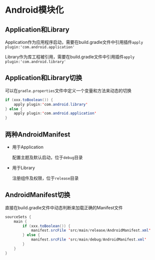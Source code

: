 # Android模块化    

## Application和Library   

Application作为应用程序启动，需要在build.gradle文件中引用插件`apply plugin:'com.android.application'`       

Library作为库工程被引用，需要在build.gradle文件中引用插件`apply plugin:'com.android.library'`       

## Application和Library切换     

可以在`gradle.properties`文件中定义一个变量和方法来动态的切换     

```java
if (xxx.toBoolean()) {
    apply plugin:'com.android.library'  
} else {
    apply plugin:'com.android.application'   
}  
```     

## 两种AndroidManifest    

* 用于Application    

    配置主题及默认启动，位于`debug`目录     

* 用于Library    

    注册组件及权限，位于`release`目录     

## AndroidManifest切换    

直接在build.gradle文件中动态判断来加载正确的Manifest文件   

```java
sourceSets {
    main {
        if (xxx.toBoolean()) {
            manifest.srcFile 'src/main/release/AndroidManifest.xml'  
        } else {
            manifest.srcFile 'src/main/debug/AndroidManifest.xml'   
        }
    }
}
```  

